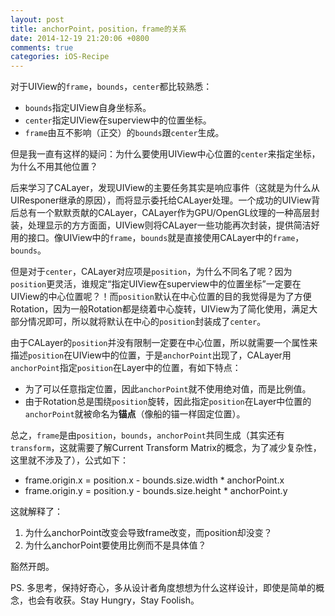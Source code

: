 ```yaml
---
layout: post
title: anchorPoint，position，frame的关系
date: 2014-12-19 21:20:06 +0800
comments: true
categories: iOS-Recipe
---
```


对于UIView的`frame`，`bounds`，`center`都比较熟悉：

- `bounds`指定UIView自身坐标系。
- `center`指定UIView在superview中的位置坐标。
- `frame`由互不影响（正交）的`bounds`跟`center`生成。

但是我一直有这样的疑问：为什么要使用UIView中心位置的`center`来指定坐标，为什么不用其他位置？

后来学习了CALayer，发现UIView的主要任务其实是响应事件（这就是为什么从UIResponer继承的原因），而将显示委托给CALayer处理。一个成功的UIView背后总有一个默默贡献的CALayer，CALayer作为GPU/OpenGL纹理的一种高层封装，处理显示的方方面面，UIView则将CALayer一些功能再次封装，提供简洁好用的接口。像UIView中的`frame`，`bounds`就是直接使用CALayer中的`frame`，`bounds`。

但是对于`center`，CALayer对应项是`position`，为什么不同名了呢？因为`position`更灵活，谁规定“指定UIView在superview中的位置坐标”一定要在UIView的中心位置呢？！而`position`默认在中心位置的目的我觉得是为了方便Rotation，因为一般Rotation都是绕着中心旋转，UIView为了简化使用，满足大部分情况即可，所以就将默认在中心的`position`封装成了`center`。

由于CALayer的`position`并没有限制一定要在中心位置，所以就需要一个属性来描述`position`在UIView中的位置，于是`anchorPoint`出现了，CALayer用`anchorPoint`指定`position`在Layer中的位置，有如下特点：

- 为了可以任意指定位置，因此`anchorPoint`就不使用绝对值，而是比例值。
- 由于Rotation总是围绕`position`旋转，因此指定`position`在Layer中位置的`anchorPoint`就被命名为**锚点**（像船的锚一样固定位置）。

总之，`frame`是由`position`，`bounds`，`anchorPoint`共同生成（其实还有`transform`，这就需要了解Current Transform Matrix的概念，为了减少复杂性，这里就不涉及了），公式如下：

- frame.origin.x = position.x - bounds.size.width * anchorPoint.x
- frame.origin.y = position.y - bounds.size.height * anchorPoint.y

这就解释了：

1. 为什么anchorPoint改变会导致frame改变，而position却没变？
2. 为什么anchorPoint要使用比例而不是具体值？

豁然开朗。

PS. 多思考，保持好奇心，多从设计者角度想想为什么这样设计，即使是简单的概念，也会有收获。Stay Hungry，Stay Foolish。
